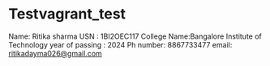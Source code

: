 # Testvagrant_test
Name: Ritika sharma
USN : 1BI2OEC117
College Name:Bangalore Institute of Technology
year of passing : 2024
Ph number: 8867733477
email: ritikadayma026@gmail.com
